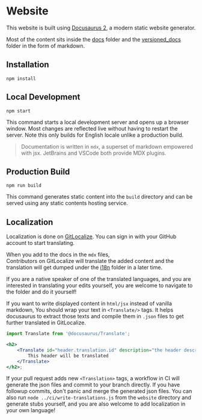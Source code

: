 # Website

This website is built using [Docusaurus 2](https://docusaurus.io/), a modern static website generator.

Most of the content sits inside the [docs](docs) folder and the [versioned_docs](versioned_docs) folder in the form of 
markdown.

## Installation

```console
npm install
```

## Local Development

```console
npm start
```

This command starts a local development server and opens up a browser window. Most changes are reflected live
without having to restart the server.
Note this only builds for English locale unlike a production build.

> Documentation is written in `mdx`, a superset of markdown empowered with jsx.
> JetBrains and VSCode both provide MDX plugins.

## Production Build

```console
npm run build
```

This command generates static content into the `build` directory and can be served using any static contents hosting service.

## Localization

Localization is done on [GitLocalize](https://gitlocalize.com/repo/4999/whole_project).
You can sign in with your GitHub account to start translating.

When you add to the docs in the `mdx` files,  
Contributors on GitLocalize will translate the added content
and the translation will get dumped under the [i18n](i18n) folder in a later time.

If you are a native speaker of one of the translated languages,
and you are interested in translating your edits yourself, 
you are welcome to navigate to the folder and do it yourself!

If you want to write displayed content in `html/jsx` instead of vanilla markdown,
You should wrap your text in `<Translate/>` tags.
It helps docusaurus to extract those texts and compile them in `.json` files to
get further translated in GitLocalize.

```jsx
import Translate from '@docusaurus/Translate';

<h2>
    <Translate id="header.translation.id" description="the header description">
        This header will be translated
    </Translate>
</h2>;
```

If your pull request adds new `<Translation>` tags,
a workflow in CI will generate the json files and commit to your branch directly.
If you have followup commits, don't panic and merge the generated json files.
You can also run `node ../ci/write-translations.js` from the `website` directory and generate stubs yourself,
and you are also welcome to add localization in your own language!
